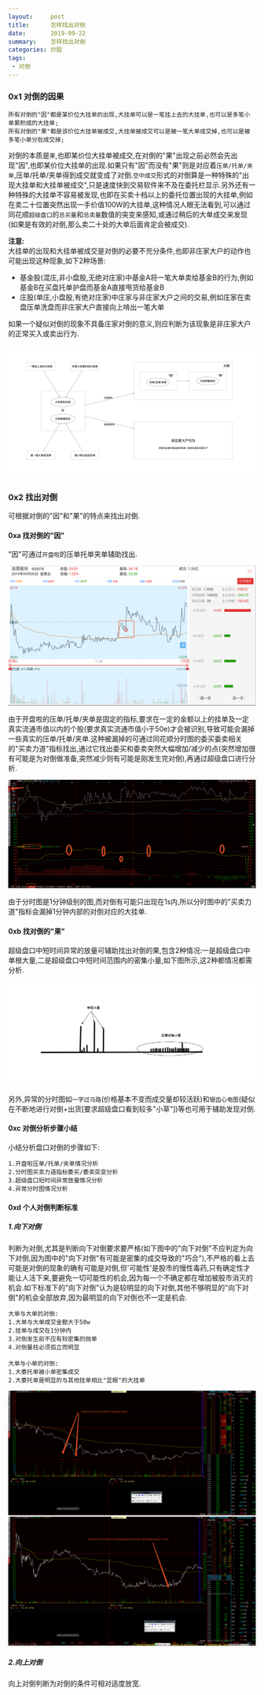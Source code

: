 ```yaml
---
layout:     post
title:      怎样找出对倒
date:       2019-09-22
summary:    怎样找出对倒
categories: 炒股
tags:
 - 对倒
---
```


### 0x1 对倒的因果

```
所有对倒的"因"都是某价位大挂单的出现,大挂单可以是一笔挂上去的大挂单,也可以是多笔小单累积成的大挂单;
所有对倒的"果"都是该价位大挂单被成交,大挂单被成交可以是被一笔大单成交掉,也可以是被多笔小单分批成交掉;
```

对倒的本质是`果`,也即某价位大挂单被成交,在对倒的"果"出现之前必然会先出现"因",也即某价位大挂单的出现.如果只有"因"而没有"果"则是对应着`压单/托单/夹单`,压单/托单/夹单得到成交就变成了对倒.`空中成交`形式的对倒算是一种特殊的"出现大挂单和大挂单被成交",只是速度快到交易软件来不及在委托栏显示.另外还有一种特殊的大挂单不容易被发现,也即在买卖十档以上的委托位置出现的大挂单,例如在卖二十位置突然出现一手价值100W的大挂单,这种情况人眼无法看到,可以通过同花顺`超级盘口`的`总买量`和`总卖量`数值的突变来感知,或通过稍后的大单成交来发现(如果是有效的对倒,那么卖二十处的大单后面肯定会被成交).

**注意:**  
大挂单的出现和大挂单被成交是对倒的必要不充分条件,也即非庄家大户的动作也可能出现这种现象,如下2种场景:
+ 基金股(混庄,非小盘股,无绝对庄家)中基金A将一笔大单卖给基金B的行为,例如基金B在买盘托单护盘而基金A直接甩货给基金B
+ 庄股(单庄,小盘股,有绝对庄家)中庄家与非庄家大户之间的交易,例如庄家在卖盘压单洗盘而非庄家大户直接向上啃出一笔大单

如果一个疑似对倒的现象不具备庄家对倒的意义,则应判断为该现象是非庄家大户的正常买入或卖出行为.

<img src="https://raw.githubusercontent.com/3xp10it/pic/master/2e9Fo0.png" data-action="zoom">

### 0x2 找出对倒

可根据对倒的"因"和"果"的特点来找出对倒.

#### 0xa 找对倒的"因"

"因"可通过`开盘啦`的压单托单夹单辅助找出.

<img src="https://raw.githubusercontent.com/3xp10it/pic/master/kpltyjd.png" data-action="zoom">

由于开盘啦的压单/托单/夹单是固定的指标,要求在一定的金额以上的挂单及一定真实流通市值以内的个股(要求真实流通市值小于50e)才会被识别,导致可能会漏掉一些真实的压单/托单/夹单.这种被漏掉的可通过同花顺分时图的委买委卖相关的"买卖力道"指标找出,通过它找出委买和委卖突然大幅增加/减少的点(突然增加很有可能是为对倒做准备,突然减少则有可能是刚发生完对倒),再通过超级盘口进行分析.

<img src="https://raw.githubusercontent.com/3xp10it/pic/master/mmld.png" data-action="zoom">

由于分时图是1分钟级别的图,而对倒有可能只出现在1s内,所以分时图中的"买卖力道"指标会漏掉1分钟内部的对倒对应的大挂单.

#### 0xb 找对倒的"果"

超级盘口中短时间异常的放量可辅助找出对倒的果,包含2种情况:一是超级盘口中单根大量,二是超级盘口中短时间范围内的密集小量,如下图所示,这2种都情况都需分析.

<img src="https://raw.githubusercontent.com/3xp10it/pic/master/yccjl.png" data-action="zoom">

另外,异常的分时图如`一字过马路`(价格基本不变而成交量却较活跃)和`锯齿心电图`(疑似在不断地进行对倒+出货[要求超级盘口看到较多"小草"])等也可用于辅助发现对倒.

#### 0xc 对倒分析步骤小结

小结分析盘口对倒的步骤如下:

```
1.开盘啦压单/托单/夹单情况分析
2.分时图买卖力道指标委买/委卖突变分析
3.超级盘口短时间异常放量情况分析
4.异常分时图情况分析
```

#### 0xd 个人对倒判断标准

##### 1.向下对倒

判断为对倒,尤其是判断向下对倒要求要严格(如下图中的"向下对倒"不应判定为向下对倒,因为图中的"向下对倒"有可能是密集的成交导致的"巧合"),不严格的看上去可能是对倒的现象的确有可能是对倒,但'可能性'是股市的慢性毒药,只有确定性才能让人活下来,要避免一切可能性的机会,因为每一个不确定都在增加被股市消灭的机会.如下标准下的"向下对倒"认为是较明显的向下对倒,其他不够明显的"向下对倒"的机会全部放弃,因为最明显的向下对倒也不一定是机会.


```
大单与大单的对倒:
1.大单与大单成交金额大于50w
2.挂单与成交在1分钟内
3.对倒发生前不应有较密集的抛单
4.对倒量柱必须孤立而明显

大单与小单的对倒:
1.大委托单被小单密集成交
2.大委托单是明显的与其他挂单相比"显眼"的大挂单
```

<img src="https://raw.githubusercontent.com/3xp10it/pic/master/MCxRlL.png" data-action="zoom">

<img src="https://raw.githubusercontent.com/3xp10it/pic/master/eo0s06.png" data-action="zoom">

##### 2.向上对倒

向上对倒判断为对倒的条件可相对适度放宽.
